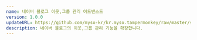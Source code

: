 ```yaml
---
name: 네이버 블로그 이웃,그룹 관리 어드밴스드
version: 1.0.0
updateURL: https://github.com/myso-kr/kr.myso.tampermonkey/raw/master/service/com.naver.blog-manage.follow.user.js
description: 네이버 블로그의 이웃,그룹 관리 기능을 확장합니다.
---
```

